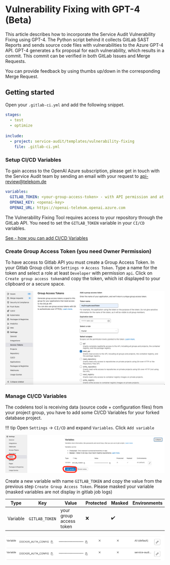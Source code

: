 # Vulnerability Fixing with GPT-4 (Beta)

This article describes how to incorporate the Service Audit Vulnerability Fixing using GPT-4. The Python script behind 
it collects GitLab SAST Reports and sends source code files with vulnerabilities to the Azure GPT-4 API. GPT-4 generates 
a fix proposal for each vulnerability, which results in a commit. This commit can be verified in both GitLab Issues and 
Merge Requests.

You can provide feedback by using thumbs up/down in the corresponding Merge Request.
## Getting started

Open your `.gitlab-ci.yml` and add the following snippet.

```yaml
stages:         
  - test
  - optimize

include: 
  - project: service-audit/templates/vulnerability-fixing
    file: .gitlab-ci.yml
```

### Setup CI/CD Variables

To gain access to the OpenAI Azure subscription, please get in touch with the Service Audit team by sending an email 
with your request to
[api-review@telekom.de](mailto:api-review.telekom.de?subject=Request%20OpenAI%20Key%20for%20Vulnerability%20Fixing)   

```yaml
variables:
  GITLAB_TOKEN: <your-group-access-token> - with API permission and at least Developer role
  OPENAI_KEY: <openai-key>
  OPENAI_URL: https://openai-telekom.openai.azure.com
```

The Vulnerability Fixing Tool requires access to your repository through the GitLab API. You need to set the 
`GITLAB_TOKEN` variable in your `CI/CD` variables.

[See - how you can add CI/CD Variables](#manage-cicd-variables)

### Create Group Access Token (you need Owner Permission)

To have access to Gitlab API you must create a Group Access Token. In your Gitlab Group click on 
`Settings` -> `Access Token`. Type a name for the token and select a role at least `Developer` with permission `api`. 
Click on `Create group access token`and copy the token, which ist displayed to your clipboard or a secure space. 

![gat](../img/group_access_token.png)

### Manage CI/CD Variables

The codelens tool is receiving data (source code + configuration files) from your project group, you have to add some 
CI/CD Variables for your forked database project.

!!! tip
    Open `Settings` -> `CI/CD` and expand `Variables`.
    Click `Add variable`

![variables](../img/variables.png)

Create a new variable with name `GITLAB_TOKEN` and copy the value from the previous step `Create Group Access Token`. 
Please masked your variable (masked variables are not display in gitlab job logs)


|Type|Key| Value                                   |Protected| Masked             |Environments|
|---|---|-----------------------------------------|---|--------------------|---|
| Variable|`GITLAB_TOKEN`| your group access token                 |:x:| :heavy_check_mark: | |


![variables](../img/variables_docker_auth_config.png)
